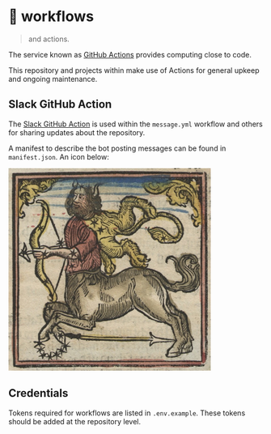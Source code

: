 # 🐙 workflows

> and actions.

The service known as [GitHub Actions][action] provides computing close to code.

This repository and projects within make use of Actions for general upkeep and
ongoing maintenance.

## Slack GitHub Action

The [Slack GitHub Action][slack] is used within the `message.yml` workflow and
others for sharing updates about the repository.

A manifest to describe the bot posting messages can be found in `manifest.json`.
An icon below:

<img src="./saga.jpg" title="saga reigns action" alt="the sagittarius" width="400" height="400" />

## Credentials

Tokens required for workflows are listed in `.env.example`. These tokens should
be added at the repository level.

[action]: https://github.com/features/actions
[slack]: https://github.com/slackapi/slack-github-action
